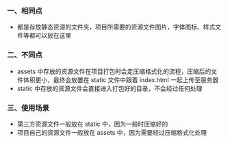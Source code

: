 
### 一、相同点

- 都是存放静态资源的文件夹，项目所需要的资源文件图片，字体图标、样式文件等都可以放在这里

### 二、不同点

- assets 中存放的资源文件在项目打包时会走压缩格式化的流程，压缩后的文件体积更小，最终会放置在 static 文件中跟着 index.html 一起上传至服务器
- static 中存放的资源文件会直接进入打包好的目录，不会经过任何处理

### 三、使用场景

- 第三方资源文件一般放在 static 中，因为一般时压缩好的
- 项目自己的资源文件一般放在 assets 中，因为需要经过压缩格式化处理